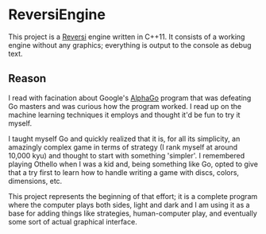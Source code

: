 # ReversiEngine
This project is a [Reversi](https://en.wikipedia.org/wiki/Reversi) engine written in C++11. It consists of a working engine without any graphics; everything is output to the console as debug text.
## Reason
I read with facination about Google's [AlphaGo](https://en.wikipedia.org/wiki/AlphaGo) program that was defeating Go masters and was curious how the program worked. I read up on the machine learning techniques it employs and thought it'd be fun to try it myself.

I taught myself Go and quickly realized that it is, for all its simplicity, an amazingly complex game in terms of strategy (I rank myself at around 10,000 kyu) and thought to start with something 'simpler'. I remembered playing Othello when I was a kid and, being something like Go, opted to give that a try first to learn how to handle writing a game with discs, colors, dimensions, etc.

This project represents the beginning of that effort; it is a complete program where the computer plays both sides, light and dark and I am using it as a base for adding things like strategies, human-computer play, and eventually some sort of actual graphical interface.
